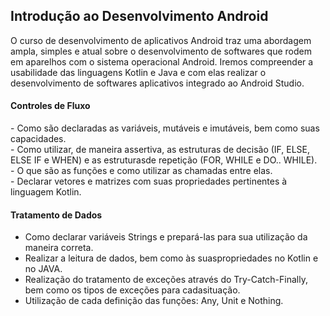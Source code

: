 <h2>Introdução ao Desenvolvimento Android</h2>

O curso de desenvolvimento de aplicativos Android traz uma abordagem ampla, simples e atual sobre o desenvolvimento de softwares que rodem em aparelhos com o sistema operacional Android. Iremos compreender a usabilidade das linguagens Kotlin e Java e com elas realizar o desenvolvimento de softwares aplicativos integrado ao Android Studio.

<h4> Controles de Fluxo</h4>
- Como são declaradas as variáveis, mutáveis e imutáveis, bem como suas capacidades. <br>
- Como utilizar, de maneira assertiva, as estruturas de decisão (IF, ELSE, ELSE IF e WHEN) e as estruturasde repetição (FOR, WHILE e DO.. WHILE). <br>
- O que são as funções e como utilizar as chamadas entre elas. <br>
- Declarar vetores e matrizes com suas propriedades pertinentes à linguagem Kotlin. <br>
 
 <h4> Tratamento de Dados</h4>
 
 - Como declarar variáveis Strings e prepará-las para sua utilização da maneira correta. <br>
 - Realizar a leitura de dados, bem como às suaspropriedades no Kotlin e no JAVA. <br>
 - Realização do tratamento de exceções através do Try-Catch-Finally, bem como os tipos de exceções para cadasituação. <br>
 - Utilização de cada definição das funções: Any, Unit e Nothing. <br>
